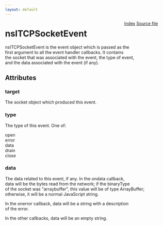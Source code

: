 ```yaml
---
layout: default
---
```

<div class='links' style='float:right'><a href="../index.html">Index</a>
<a href="http://dxr.mozilla.org/mozilla-central/source/dom/network/interfaces/nsIDOMTCPSocket.idl">Source file</a>
</div>

# nsITCPSocketEvent #
  
nsITCPSocketEvent is the event object which is passed as the  
first argument to all the event handler callbacks. It contains  
the socket that was associated with the event, the type of event,  
and the data associated with the event (if any).  
  

## Attributes ##

### target ###
  
The socket object which produced this event.  
  

### type ###
  
The type of this event. One of:  
  
open  
error  
data  
drain  
close  
  

### data ###
  
The data related to this event, if any. In the ondata callback,  
data will be the bytes read from the network; if the binaryType  
of the socket was "arraybuffer", this value will be of type ArrayBuffer;  
otherwise, it will be a normal JavaScript string.  
  
In the onerror callback, data will be a string with a description  
of the error.  
  
In the other callbacks, data will be an empty string.  
  
